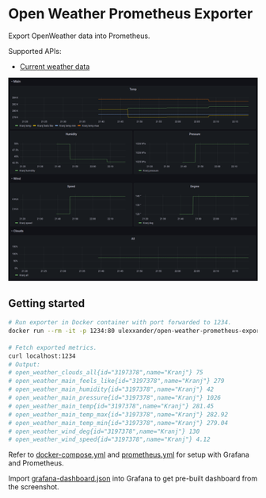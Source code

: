 # Open Weather Prometheus Exporter

Export OpenWeather data into Prometheus.

Supported APIs:

- [Current weather data](https://openweathermap.org/current)

![Grafana Dashboard](./grafana-dashboard.png)

## Getting started

```sh
# Run exporter in Docker container with port forwarded to 1234.
docker run --rm -it -p 1234:80 ulexxander/open-weather-prometheus-exporter -app-id=<YOUR_APP_ID> -coords='[{"lat":46.2389,"lon":14.3556}]'

# Fetch exported metrics.
curl localhost:1234
# Output:
# open_weather_clouds_all{id="3197378",name="Kranj"} 75
# open_weather_main_feels_like{id="3197378",name="Kranj"} 279
# open_weather_main_humidity{id="3197378",name="Kranj"} 42
# open_weather_main_pressure{id="3197378",name="Kranj"} 1026
# open_weather_main_temp{id="3197378",name="Kranj"} 281.45
# open_weather_main_temp_max{id="3197378",name="Kranj"} 282.92
# open_weather_main_temp_min{id="3197378",name="Kranj"} 279.04
# open_weather_wind_deg{id="3197378",name="Kranj"} 130
# open_weather_wind_speed{id="3197378",name="Kranj"} 4.12
```

Refer to [docker-compose.yml](./docker-compose.yml) and [prometheus.yml](./prometheus.yml) for setup with Grafana and Prometheus.

Import [grafana-dashboard.json](grafana-dashboard.json) into Grafana to get pre-built dashboard from the screenshot.
